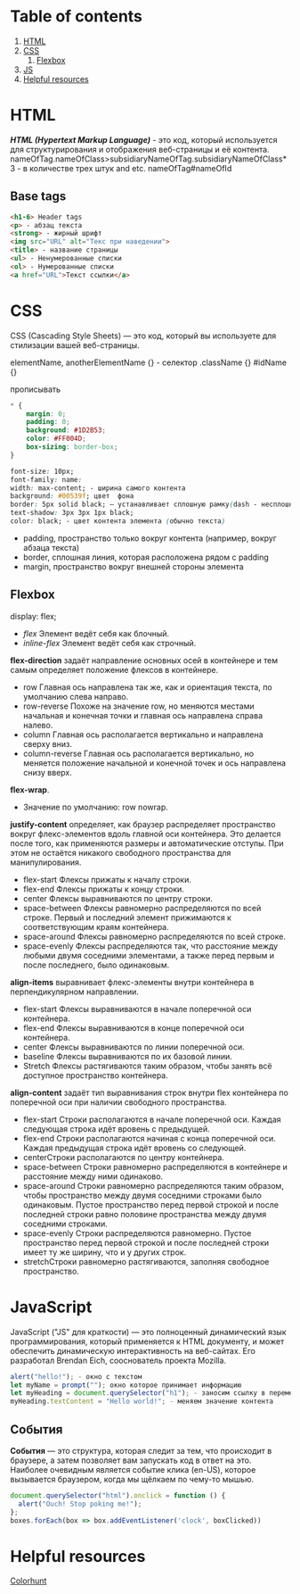 # Table of contents
1. [HTML](#html)
1. [CSS](#css)
    1. [Flexbox](#flexbox)
1. [JS](#js)
1. [Helpful resources](#resources)
<div id='html'/>

# HTML
***HTML (Hypertext Markup Language)*** - это код, который используется для структурирования и отображения веб-страницы и её контента.
nameOfTag.nameOfClass>subsidiaryNameOfTag.subsidiaryNameOfClass*3 - в количестве трех штук and etc.
nameOfTag#nameOfId
<div id='css'/>
    
## Base tags
```html
<h1-6> Header tags
<p> - абзац текста
<strong> - жирный шрифт
<img src="URL" alt="Текс при наведении">
<title> - название страницы
<ul> - Ненумерованные списки
<ol> - Нумерованные списки
<a href="URL">Текст ссылки</a>

```

<div id='css'/>

# CSS
CSS (Cascading Style Sheets) — это код, который вы используете для стилизации вашей веб-страницы.

elementName, anotherElementName {} - селектор
.className {}
#idName {}

прописывать
```css
* {
    margin: 0;
    padding: 0;
    background: #1D2B53;
    color: #FF004D;
    box-sizing: border-box;
}

```
```css
font-size: 10px;
font-family: name:
width: max-content; - ширина самого контента
background: #00539f; цвет  фона
border: 5px solid black; — устанавливает сплошную рамку(dash - несплошная).
text-shadow: 3px 3px 1px black;
color: black; - цвет контента элемента (обычно текста)
```

- padding, пространство только вокруг контента (например, вокруг абзаца текста)
- border, сплошная линия, которая расположена рядом с padding
- margin, пространство вокруг внешней стороны элемента


<div id='flexbox'/>
  
## Flexbox
display: flex;
 - *flex* Элемент ведёт себя как блочный.
 - *inline-flex* Элемент ведёт себя как строчный.

**flex-direction** задаёт направление основных осей в контейнере и тем самым определяет положение флексов в контейнере. 
 - row Главная ось направлена так же, как и ориентация текста, по умолчанию слева направо. 
 - row-reverse Похоже на значение row, но меняются местами начальная и конечная точки и главная ось направлена справа налево. 
 - column Главная ось располагается вертикально и направлена сверху вниз.
 - column-reverse Главная ось располагается вертикально, но меняется положение начальной и конечной точек и ось направлена снизу вверх. 


**flex-wrap**.
 - Значение по умолчанию: row nowrap.


**justify-content** определяет, как браузер распределяет пространство вокруг флекс-элементов вдоль главной оси контейнера. Это делается после того, как применяются размеры и автоматические отступы. При этом не остаётся никакого свободного пространства для манипулирования.
 - flex-start Флексы прижаты к началу строки.
 - flex-end Флексы прижаты к концу строки.
 - center Флексы выравниваются по центру строки.
 - space-between Флексы равномерно распределяются по всей строке. Первый и последний элемент прижимаются к соответствующим краям контейнера.
 - space-around Флексы равномерно распределяются по всей строке. 
 - space-evenly Флексы распределяются так, что расстояние между любыми двумя соседними элементами, а также перед первым и после последнего, было одинаковым. 


**align-items** выравнивает флекс-элементы внутри контейнера в перпендикулярном направлении.
 - flex-start Флексы выравниваются в начале поперечной оси контейнера.
 - flex-end Флексы выравниваются в конце поперечной оси контейнера.
 - center Флексы выравниваются по линии поперечной оси.
 - baseline Флексы выравниваются по их базовой линии.
 - Stretch Флексы растягиваются таким образом, чтобы занять всё доступное пространство контейнера. 


**align-content** задаёт тип выравнивания строк внутри flex контейнера по поперечной оси при наличии свободного пространства.
 - flex-start Строки располагаются в начале поперечной оси. Каждая следующая строка идёт вровень с предыдущей.
 - flex-end Строки располагаются начиная с конца поперечной оси. Каждая предыдущая строка идёт вровень со следующей.
 - centerСтроки располагаются по центру контейнера.
 - space-between Строки равномерно распределяются в контейнере и расстояние между ними одинаково.
 - space-around Строки равномерно распределяются таким образом, чтобы пространство между двумя соседними строками было одинаковым. Пустое пространство перед первой строкой и после последней строки равно половине пространства между двумя соседними строками.
 - space-evenly Строки распределяются равномерно. Пустое пространство перед первой строкой и после последней строки имеет ту же ширину, что и у других строк.
 - stretchСтроки равномерно растягиваются, заполняя свободное пространство. 

<div id='js'/>

# JavaScript
JavaScript ("JS" для краткости) — это полноценный динамический язык программирования, который применяется к HTML документу, и может обеспечить динамическую интерактивность на веб-сайтах. Его разработал Brendan Eich, сооснователь проекта Mozilla.
```js
alert("hello!"); - окно с текстом
let myName = prompt(""); окно которое принимает информацию
let myHeading = document.querySelector("h1"); - заносим ссылку в переменную
myHeading.textContent = "Hello world!"; - меняем значение контента
```
<div id='события'/>
    
## События
**События** — это структура, которая следит за тем, что происходит в браузере, а затем позволяет вам запускать код в ответ на это. Наиболее очевидным является событие клика (en-US), которое вызывается браузером, когда мы щёлкаем по чему-то мышью.
```js
document.querySelector("html").onclick = function () {
  alert("Ouch! Stop poking me!");
};
boxes.forEach(box => box.addEventListener('clock', boxClicked))
```


<div id='resources'/>
    
# Helpful resources
[Colorhunt](https://colorhunt.co/palette/1d2b537e2553ff004dfaef5d)
